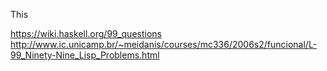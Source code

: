This

https://wiki.haskell.org/99_questions
http://www.ic.unicamp.br/~meidanis/courses/mc336/2006s2/funcional/L-99_Ninety-Nine_Lisp_Problems.html